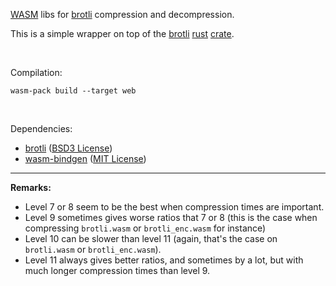 [WASM](https://developer.mozilla.org/en-US/docs/WebAssembly) libs for [brotli](https://developer.mozilla.org/en-US/docs/Glossary/brotli_compression) compression and decompression.

This is a simple wrapper on top of the [brotli](https://github.com/dropbox/rust-brotli) [rust](https://www.rust-lang.org/) [crate](https://crates.io/crates/brotli).

<br>

Compilation:

`wasm-pack build --target web`

<br>

Dependencies:
- [brotli](https://github.com/dropbox/rust-brotli) ([BSD3 License](https://github.com/dropbox/rust-brotli/blob/master/LICENSE))
- [wasm-bindgen](https://github.com/rustwasm/wasm-bindgen) ([MIT License](https://github.com/rustwasm/wasm-bindgen/blob/main/LICENSE-MIT))

---

**Remarks:**
  
- Level 7 or 8 seem to be the best when compression times are important.
- Level 9 sometimes gives worse ratios that 7 or 8 (this is the case when compressing `brotli.wasm` or `brotli_enc.wasm` for instance)
- Level 10 can be slower than level 11 (again, that's the case on `brotli.wasm` or `brotli_enc.wasm`).
- Level 11 always gives better ratios, and sometimes by a lot, but with much longer compression times than level 9.